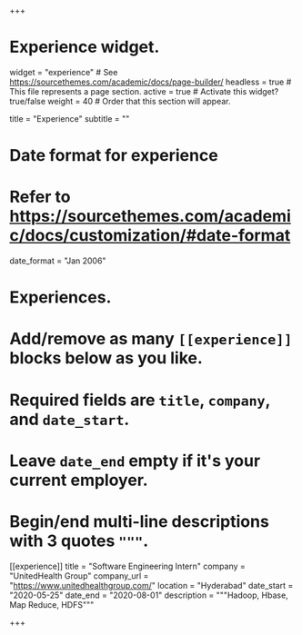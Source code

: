 +++
# Experience widget.
widget = "experience"  # See https://sourcethemes.com/academic/docs/page-builder/
headless = true  # This file represents a page section.
active = true  # Activate this widget? true/false
weight = 40  # Order that this section will appear.

title = "Experience"
subtitle = ""

# Date format for experience
#   Refer to https://sourcethemes.com/academic/docs/customization/#date-format
date_format = "Jan 2006"

# Experiences.
#   Add/remove as many `[[experience]]` blocks below as you like.
#   Required fields are `title`, `company`, and `date_start`.
#   Leave `date_end` empty if it's your current employer.
#   Begin/end multi-line descriptions with 3 quotes `"""`.

[[experience]]
  title = "Software Engineering Intern"
  company = "UnitedHealth Group"
  company_url = "https://www.unitedhealthgroup.com/"
  location = "Hyderabad"
  date_start = "2020-05-25"
  date_end = "2020-08-01"
  description = """Hadoop, Hbase, Map Reduce, HDFS"""

+++
